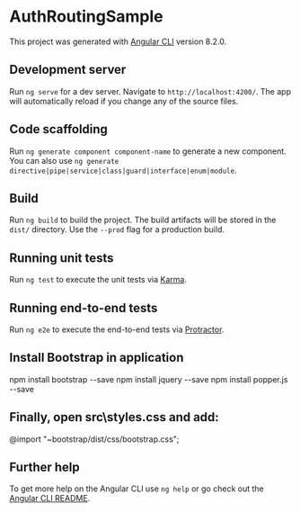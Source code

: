 # AuthRoutingSample

This project was generated with [Angular CLI](https://github.com/angular/angular-cli) version 8.2.0.

## Development server

Run `ng serve` for a dev server. Navigate to `http://localhost:4200/`. The app will automatically reload if you change any of the source files.

## Code scaffolding

Run `ng generate component component-name` to generate a new component. You can also use `ng generate directive|pipe|service|class|guard|interface|enum|module`.

## Build

Run `ng build` to build the project. The build artifacts will be stored in the `dist/` directory. Use the `--prod` flag for a production build.

## Running unit tests

Run `ng test` to execute the unit tests via [Karma](https://karma-runner.github.io).

## Running end-to-end tests

Run `ng e2e` to execute the end-to-end tests via [Protractor](http://www.protractortest.org/).

## Install Bootstrap in application

npm install bootstrap --save 
npm install jquery --save 
npm install popper.js --save

## Finally, open src\styles.css and add:

@import "~bootstrap/dist/css/bootstrap.css";

## Further help

To get more help on the Angular CLI use `ng help` or go check out the [Angular CLI README](https://github.com/angular/angular-cli/blob/master/README.md).
